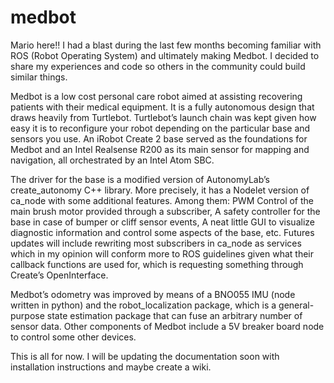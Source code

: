 # medbot
Mario here!! I had a blast during the last few months becoming familiar with ROS (Robot Operating System) and ultimately making Medbot. I decided to share my experiences and code so others in the community could build similar things.

Medbot is a low cost personal care robot aimed at assisting recovering patients with their medical equipment. It is a fully autonomous design that draws heavily from Turtlebot. Turtlebot’s launch chain was kept given how easy it is to reconfigure your robot depending on the particular base and sensors you use. An iRobot Create 2 base served as the foundations for Medbot and an Intel Realsense R200 as its main sensor for mapping and navigation, all orchestrated by an Intel Atom SBC. 

The driver for the base is a modified version of AutonomyLab’s create_autonomy C++ library. More precisely, it has a Nodelet version of ca_node with some additional features. Among them: PWM Control of the main brush motor provided through a subscriber, A safety controller for the base in case of bumper or cliff sensor events, A neat little GUI to visualize diagnostic information and control some aspects of the base, etc. Futures updates will include rewriting most subscribers in ca_node as services which in my opinion will conform more to ROS guidelines given what their callback functions are used for, which is requesting something through Create’s OpenInterface.

Medbot’s odometry was improved by means of a BNO055 IMU (node written in python) and the robot_localization package, which is a general-purpose state estimation package that can fuse an arbitrary number of sensor data. Other components of Medbot include a 5V breaker board node to control some other devices.

This is all for now. I will be updating the documentation soon with installation instructions and maybe create a wiki.
